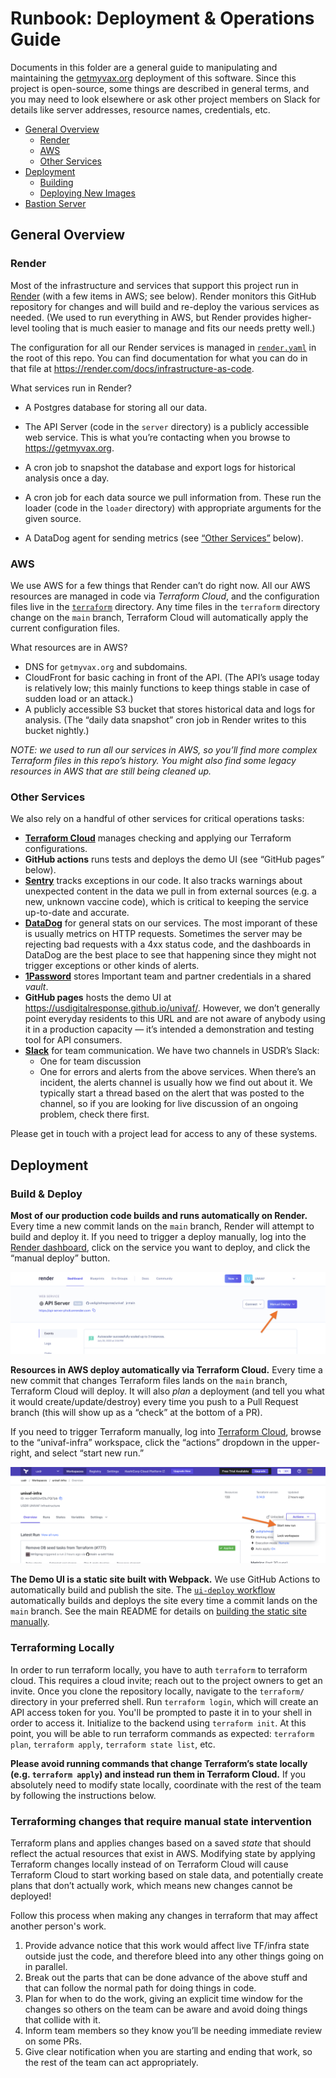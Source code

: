 # Runbook: Deployment & Operations Guide

Documents in this folder are a general guide to manipulating and maintaining the [getmyvax.org](https://getmyvax.org) deployment of this software. Since this project is open-source, some things are described in general terms, and you may need to look elsewhere or ask other project members on Slack for details like server addresses, resource names, credentials, etc.

- [General Overview](#general-overview)
    - [Render](#render)
    - [AWS](#aws)
    - [Other Services](#other-services)
- [Deployment](#deployment)
    - [Building](#building)
    - [Deploying New Images](#deploying-new-images-to-aws)
- [Bastion Server](#bastion-server)


## General Overview

### Render

Most of the infrastructure and services that support this project run in [Render][] (with a few items in AWS; see below). Render monitors this GitHub repository for changes and will build and re-deploy the various services as needed. (We used to run everything in AWS, but Render provides higher-level tooling that is much easier to manage and fits our needs pretty well.)

The configuration for all our Render services is managed in [`render.yaml`](../../render.yaml) in the root of this repo. You can find documentation for what you can do in that file at https://render.com/docs/infrastructure-as-code.

What services run in Render?

- A Postgres database for storing all our data.

- The API Server (code in the `server` directory) is a publicly accessible web service. This is what you’re contacting when you browse to https://getmyvax.org.

- A cron job to snapshot the database and export logs for historical analysis once a day.

- A cron job for each data source we pull information from. These run the loader (code in the `loader` directory) with appropriate arguments for the given source.

- A DataDog agent for sending metrics (see [“Other Services”](#other-services) below).


### AWS

We use AWS for a few things that Render can’t do right now. All our AWS resources are managed in code via *Terraform Cloud*, and the configuration files live in the [`terraform`](../../terraform) directory. Any time files in the `terraform` directory change on the `main` branch, Terraform Cloud will automatically apply the current configuration files.

What resources are in AWS?

- DNS for `getmyvax.org` and subdomains.
- CloudFront for basic caching in front of the API. (The API’s usage today is relatively low; this mainly functions to keep things stable in case of sudden load or an attack.)
- A publicly accessible S3 bucket that stores historical data and logs for analysis. (The “daily data snapshot” cron job in Render writes to this bucket nightly.)

*NOTE: we used to run all our services in AWS, so you’ll find more complex Terraform files in this repo’s history. You might also find some legacy resources in AWS that are still being cleaned up.*


### Other Services

We also rely on a handful of other services for critical operations tasks:

- **[Terraform Cloud][terraform-cloud]** manages checking and applying our Terraform configurations.
- **GitHub actions** runs tests and deploys the demo UI (see “GitHub pages” below).
- **[Sentry][sentry]** tracks exceptions in our code. It also tracks warnings about unexpected content in the data we pull in from external sources (e.g. a new, unknown vaccine code), which is critical to keeping the service up-to-date and accurate.
- **[DataDog][]** for general stats on our services. The most imporant of these is usually metrics on HTTP requests. Sometimes the server may be rejecting bad requests with a 4xx status code, and the dashboards in DataDog are the best place to see that happening since they might not trigger exceptions or other kinds of alerts.
- **[1Password][1pw]** stores Important team and partner credentials in a shared *vault*.
- **GitHub pages** hosts the demo UI at https://usdigitalresponse.github.io/univaf/. However, we don’t generally point everyday residents to this URL and are not aware of anybody using it in a production capacity — it’s intended a demonstration and testing tool for API consumers.
- **[Slack][slack-usdr]** for team communication. We have two channels in USDR’s Slack:
    - One for team discussion
    - One for errors and alerts from the above services. When there’s an incident, the alerts channel is usually how we find out about it. We typically start a thread based on the alert that was posted to the channel, so if you are looking for live discussion of an ongoing problem, check there first.

Please get in touch with a project lead for access to any of these systems.


## Deployment

### Build & Deploy

**Most of our production code builds and runs automatically on Render.** Every time a new commit lands on the `main` branch, Render will attempt to build and deploy it. If you need to trigger a deploy manually, log into the [Render dashboard][render-dashboard], click on the service you want to deploy, and click the “manual deploy” button.

![Manually deploying to Render](../_assets/render-manual-deploy.png)

**Resources in AWS deploy automatically via Terraform Cloud.** Every time a new commit that changes Terraform files lands on the `main` branch, Terraform Cloud will deploy. It will also *plan* a deployment (and tell you what it would create/update/destroy) every time you push to a Pull Request branch (this will show up as a “check” at the bottom of a PR).

If you need to trigger Terraform manually, log into [Terraform Cloud][terraform-cloud], browse to the “univaf-infra” workspace, click the “actions” dropdown in the upper-right, and select “start new run.”

![Manually deploying in Terraform Cloud](../_assets/terraform-manual-deploy.png)

**The Demo UI is a static site built with Webpack.** We use GitHub Actions to automatically build and publish the site. The [`ui-deploy` workflow][workflow-ui-deploy] automatically builds and deploys the site every time a commit lands on the `main` branch. See the main README for details on [building the static site manually](../../README.md#building-and-viewing-the-ui).


### Terraforming Locally

In order to run terraform locally, you have to auth `terraform` to terraform cloud. This requires a cloud invite; reach out to the project owners to get an invite. Once you clone the repository locally, navigate to the `terraform/` directory in your preferred shell. Run `terraform login`, which will create an API access token for you. You'll be prompted to paste it in to your shell in order to access it. Initialize to the backend using `terraform init`. At this point, you will be able to run terraform commands as expected: `terraform plan`, `terraform apply`, `terraform state list`, etc.

**Please avoid running commands that change Terraform’s state locally (e.g. `terraform apply`) and instead run them in Terraform Cloud.** If you absolutely need to modify state locally, coordinate with the rest of the team by following the instructions below.

### Terraforming changes that require manual state intervention

Terraform plans and applies changes based on a saved *state* that should reflect the actual resources that exist in AWS. Modifying state by applying Terraform changes locally instead of on Terraform Cloud will cause Terraform Cloud to start working based on stale data, and potentially create plans that don’t actually work, which means new changes cannot be deployed!

Follow this process when making any changes in terraform that may affect another person's work.

1. Provide advance notice that this work would affect live TF/infra state outside just the code, and therefore bleed into any other things going on in parallel.
2. Break out the parts that can be done advance of the above stuff and that can follow the normal path for doing things in code.
3. Plan for when to do the work, giving an explicit time window for the changes so others on the team can be aware and avoid doing things that collide with it.
4. Inform team members so they know you’ll be needing immediate review on some PRs.
5. Give clear notification when you are starting and ending that work, so the rest of the team can act appropriately.


[terraform-cloud]: https://app.terraform.io/
[sentry]: https://sentry.io/
[datadog]: https://www.datadoghq.com/
[1pw]: https://1password.com/
[render]: https://render.com/
[render-dashboard]: https://dashboard.render.com/
[slack-usdr]: https://usdigitalresponse.slack.com/
[bastion-server]: https://en.wikipedia.org/wiki/Bastion_host
[terraform-aws-provider]: https://registry.terraform.io/providers/hashicorp/aws/latest/docs
[workflow-ci]: ../../.github/workflows/ci.yml
[workflow-ci-runs]: https://github.com/usdigitalresponse/univaf/actions/workflows/ci.yml
[workflow-ui-deploy]: ../../.github/workflows/ui-deploy.yml
